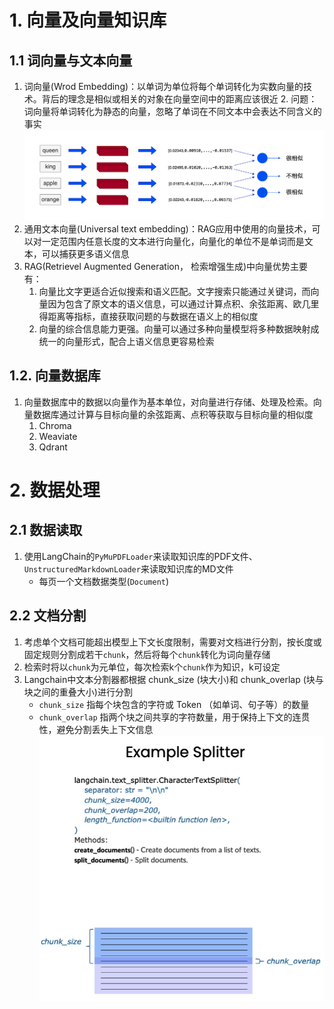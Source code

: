 # 1. 向量及向量知识库
## 1.1 词向量与文本向量
1. 词向量(Wrod Embedding)：以单词为单位将每个单词转化为实数向量的技术。背后的理念是相似或相关的对象在向量空间中的距离应该很近
    2. 问题：词向量将单词转化为静态的向量，忽略了单词在不同文本中会表达不同含义的事实
![alt text](image.png)
2. 通用文本向量(Universal text embedding)：RAG应用中使用的向量技术，可以对一定范围内任意长度的文本进行向量化，向量化的单位不是单词而是文本，可以捕获更多语义信息
3. RAG(Retrievel Augmented Generation， 检索增强生成)中向量优势主要有：
    1. 向量比文字更适合近似搜索和语义匹配。文字搜索只能通过关键词，而向量因为包含了原文本的语义信息，可以通过计算点积、余弦距离、欧几里得距离等指标，直接获取问题的与数据在语义上的相似度
    2. 向量的综合信息能力更强。向量可以通过多种向量模型将多种数据映射成统一的向量形式，配合上语义信息更容易检索
## 1.2. 向量数据库
1. 向量数据库中的数据以向量作为基本单位，对向量进行存储、处理及检索。向量数据库通过计算与目标向量的余弦距离、点积等获取与目标向量的相似度
    1. Chroma
    2. Weaviate
    3. Qdrant

# 2. 数据处理
## 2.1 数据读取
1. 使用LangChain的`PyMuPDFLoader`来读取知识库的PDF文件、`UnstructuredMarkdownLoader`来读取知识库的MD文件
    - 每页一个文档数据类型(`Document`)
## 2.2 文档分割
1. 考虑单个文档可能超出模型上下文长度限制，需要对文档进行分割，按长度或固定规则分割成若干`chunk`，然后将每个`chunk`转化为词向量存储
2. 检索时将以`chunk`为元单位，每次检索k个`chunk`作为知识，k可设定
3. Langchain中文本分割器都根据 chunk_size (块大小)和 chunk_overlap (块与块之间的重叠大小)进行分割
    - `chunk_size` 指每个块包含的字符或 Token （如单词、句子等）的数量
    - `chunk_overlap` 指两个块之间共享的字符数量，用于保持上下文的连贯性，避免分割丢失上下文信息
![alt text](image-1.png)
